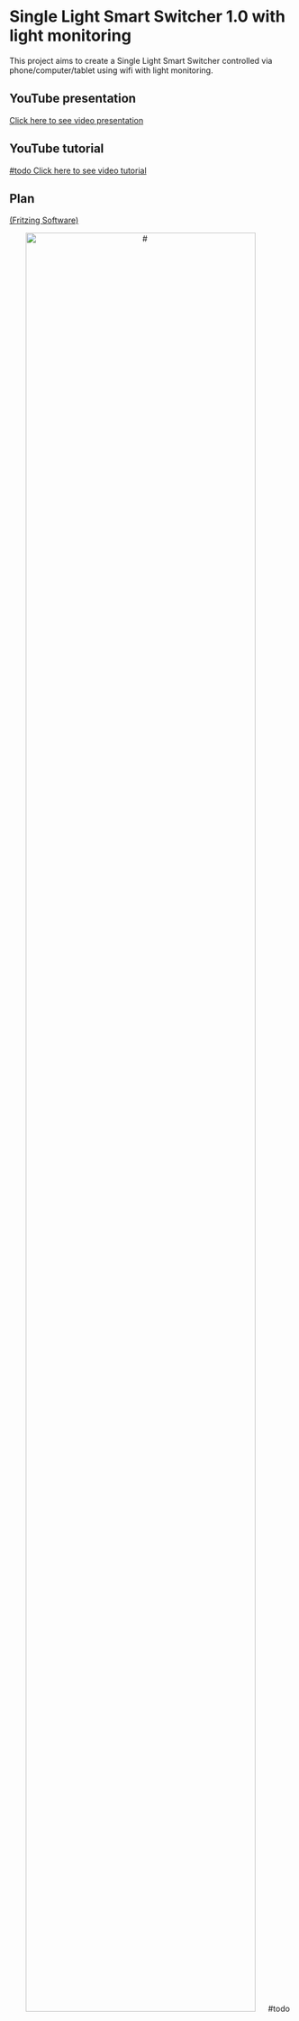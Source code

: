 # Single Light Smart Switcher 1.0 with light monitoring
This project aims to create a Single Light Smart Switcher controlled via phone/computer/tablet using wifi with light monitoring.

## YouTube presentation
<a href="https://youtube.com/shorts/5B9hfxMmvcQ?feature=share3">Click here to see video presentation</a>

## YouTube tutorial
<a href="#">#todo Click here to see video tutorial </a>

## Plan
<a href="https://fritzing.org/">(Fritzing Software)</a>

<p align="center"><img src="../../img/" alt="#" width="90%"/>#todo</p>

## Schematic
<a href="https://fritzing.org/">(Fritzing Software)</a>

<p align="center"><img src="../../img/" alt="#" width="80%"/>#todo</p>

## Used Hardware
- [WiFi Module ESP8266 + NodeMCU v3](https://botland.com.pl/moduly-wifi-esp8266/8241-modul-wifi-esp8266-nodemcu-v3-5904422300630.html)

<p align="center"><img src="../../img/wifi-esp8266-nodemcu-v3.webp" alt="NodeMCUv3" width="60%"/></p>

<p align="center"><img src="../../img/Introduction-to-NodeMCU-V3.png.webp" alt="NodeMCUv3" width="60%"/></p>

<p align="center"><img src="../../img/esp8266-wifi-nodemcu-v3.webp" alt="NodeMCUv3" width="30%"/></p>

- [Light sensor BH1750](https://botland.com.pl/czujniki-swiatla-i-koloru/2024-czujnik-natezenia-swiatla-bh1750-5904422373283.html)

<p align="center"><img src="../../img/light-sensor-bh1750.webp" alt="BH1750" width="40%"/></p>

- [Serwo SG-90 - micro - 180 degrees](https://botland.com.pl/serwa-typu-micro/13128-serwo-sg-90-micro-180-5904422350338.html)

<p align="center"><img src="../../img/serwo-sg-90-micro-180.webp" alt="Servo" width="40%"/></p>

<p>*we will use double-arm servo horn</p>

<p align="center"><img src="../../img/1-serwo-sg-90-micro-180.webp" alt="Servo" width="40%"/></p>

- [LED Diode 5mm](https://botland.com.pl/diody-led/13606-dioda-led-5mm-zolta-10szt-5903351244244.html)

<p align="center"><img src="../../img/dioda-led-5mm-zolta-10szt.webp" alt="LED" width="40%"/></p>

- [Wires (male-to-male, female-to-female and men-to-female)](https://botland.com.pl/przewody-polaczeniowe/19946-zestaw-przewodow-polaczeniowych-justpi-20cm-3x40szt-m-m-z-z-m-z-120szt-5904422328702.html)

<p align="center"><img src="../../img/wires-justpi-20cm-3x40szt-m-m-f-f-m-f-120szt.webp" alt="Wires" width="40%"/></p>

- [2 x Breadboard](https://botland.store/breadoards/19942-breadboard-justpi-400-holes-5904422328627.html)

<p align="center"><img src="../../img/breadboard-justpi-400-holes.webp" alt="Breadboard" width="40%"/></p>

## Power
### Version with charger

- Charger

<p align="center"><img src="../../img/charger.jpg" alt="Charger" width="40%"/></p>

- Micro USB cable

<p align="center"><img src="../../img/micro-usb-cable.jpg" alt="Micro USB" width="40%"/></p>

### Version with powerbank

- Standard powerbank

<p align="center"><img src="../../img/powerbank.jpg" alt="Long wires" width="40%"/></p>

- Micro USB cable

<p align="center"><img src="../../img/micro-usb-cable.jpg" alt="Micro USB" width="40%"/></p>

### Version with batteries

- [4 x AA (R6 LR6) alkaline battery](https://botland.store/batteries/9343-everactive-pro-aa-r6-lr6-alkaline-battery-4pcs-5903205770974.html)

<p align="center"><img src="../../img/everactive-pro-aa-r6-lr6-alkaline-battery-4pcs.webp" alt="4 Baterries" width="40%"/></p>

- [Battery holder - 4 x AA (R6)](https://botland.store/battery-holders/173-battery-holder-4-x-aa-r6-5904422329389.html)

<p align="center"><img src="../../img/battery-holder-4-x-aa-r6.webp" alt="Baterry holder" width="40%"/></p>

- [Male Pin Raster](https://botland.store/bls-connectors/4776-male-pin-for-case-socket-raster-25mm-10pcs-5904422303181.html)

<p align="center"><img src="../../img/pin-male-raster-254mm.webp" alt="Female Pin Raster" width="40%"/></p>
  
- [BLS connectors](https://botland.com.pl/zlacza-bls/5204-zlacze-typu-bls-gniazdo-1x1-5szt-5904422353599.html)

<p align="center"><img src="../../img/bls-connector.webp" alt="BLS" width="40%"/></p>

#### Plan and schematic with batteries

<p align="center"><img src="../../img/" alt="Plan with batteries" width="80%"/>#todo</p>

<p align="center"><img src="../../img/" alt="Schematic with batteries" width="40%"/>#todo</p>

## Hardware Documentation
[NodeMCU](https://nodemcu.readthedocs.io/en/release/)

[BH1750 Module](https://nodemcu.readthedocs.io/en/release/lua-modules/bh1750/)

[Servo](http://www.datasheet-pdf.com/PDF/SG90-Datasheet-TowerPro-791970)

## Used Tools
- <a href="https://fritzing.org/">Fritzing Software</a>
    - <a href="https://github.com/roman-miniailov/nodemcu-v3-fritzing">NodeMCUv3 Wifi ESP86266 component</a>
    - <a href="https://github.com/vdemay/fritzing-parts/tree/master/parts">BH1750 component</a>
- <a href="https://cloud.arduino.cc/">Arduino Cloud - Online Editor</a>

## My recommendations
In above video presentation I used PowerBank insted of typical USB-C charger, mainly because of another little experiment I was conducting by the way of this project. Also, my recommendation is to buy 4 long wires to connect BH1750 and NodeMCU v3 insted of using many male-to-female wires since it causes many connecting problems during installation (I was simply too lazy :)).

## Resources and Inspiration
<a href="https://electechoz.blogspot.com/2022/01/esp8266-webserver-controller-servo-motor.html">Eleco Techoz</a>
